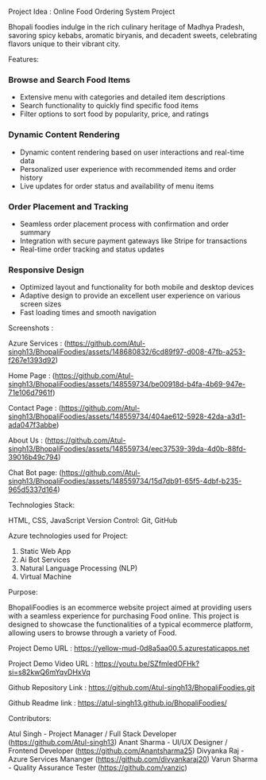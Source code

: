 Project Idea : Online Food Ordering System Project

Bhopali foodies indulge in the rich culinary heritage of Madhya Pradesh, savoring spicy kebabs, aromatic biryanis, and decadent sweets, celebrating flavors unique to their vibrant city.



Features:

### Browse and Search Food Items
- Extensive menu with categories and detailed item descriptions
- Search functionality to quickly find specific food items
- Filter options to sort food by popularity, price, and ratings

### Dynamic Content Rendering
- Dynamic content rendering based on user interactions and real-time data
- Personalized user experience with recommended items and order history
- Live updates for order status and availability of menu items

### Order Placement and Tracking
- Seamless order placement process with confirmation and order summary
- Integration with secure payment gateways like Stripe for transactions
- Real-time order tracking and status updates

### Responsive Design
- Optimized layout and functionality for both mobile and desktop devices
- Adaptive design to provide an excellent user experience on various screen sizes
- Fast loading times and smooth navigation


 Screenshots : 

 Azure Services : (https://github.com/Atul-singh13/BhopaliFoodies/assets/148680832/6cd89f97-d008-47fb-a253-f267e1393d92)

 Home Page : (https://github.com/Atul-singh13/BhopaliFoodies/assets/148559734/be00918d-b4fa-4b69-947e-71e106d7961f)
 
 Contact Page : (https://github.com/Atul-singh13/BhopaliFoodies/assets/148559734/404ae612-5928-42da-a3d1-ada047f3abbe)
 
 About Us : (https://github.com/Atul-singh13/BhopaliFoodies/assets/148559734/eec37539-39da-4d0b-88fd-39016b49c794)
 
 Chat Bot page: (https://github.com/Atul-singh13/BhopaliFoodies/assets/148559734/15d7db91-65f5-4dbf-b235-965d5337d164)
 

Technologies Stack:

HTML, CSS, JavaScript
Version Control: Git, GitHub


Azure technologies used for Project:
1. Static Web App
2. Ai Bot Services
3. Natural Language Processing (NLP)
4. Virtual Machine



Purpose:

BhopaliFoodies is an ecommerce website project aimed at providing users with a seamless experience for purchasing Food online. This project is designed to showcase the functionalities of a typical ecommerce platform, allowing users to browse through a variety of Food.



Project Demo URL : https://yellow-mud-0d8a5aa00.5.azurestaticapps.net

Project Demo Video URL : https://youtu.be/SZfmledOFHk?si=s82kwQ6mYqvDHxVq

Github Repository Link : https://github.com/Atul-singh13/BhopaliFoodies.git

Github Readme link : https://atul-singh13.github.io/BhopaliFoodies/


Contributors:

Atul Singh - Project Manager / Full Stack Developer (https://github.com/Atul-singh13)
Anant Sharma - UI/UX Designer / Frontend Developer (https://github.com/Anantsharma25)
Divyanka Raj  - Azure Services Mananger (https://github.com/divyankaraj20)
Varun Sharma - Quality Assurance Tester (https://github.com/vanzic)
